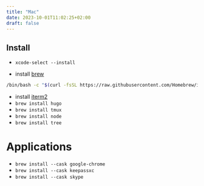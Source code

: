 ```yaml
---
title: "Mac"
date: 2023-10-01T11:02:25+02:00
draft: false
---
```


## Install

- `xcode-select --install`

- install [brew](https://brew.sh)
```bash
/bin/bash -c "$(curl -fsSL https://raw.githubusercontent.com/Homebrew/install/HEAD/install.sh)"
```

- install [iterm2](https://iterm2.com)
- `brew install hugo`
- `brew install tmux`
- `brew install node`
- `brew install tree`

# Applications

- `brew install --cask google-chrome`
- `brew install --cask keepassxc`
- `brew install --cask skype`
